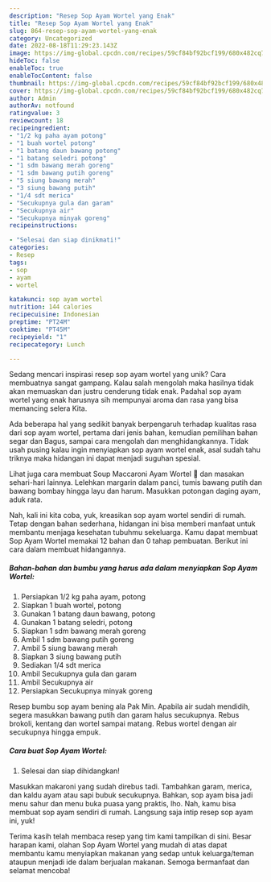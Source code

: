 ```yaml
---
description: "Resep Sop Ayam Wortel yang Enak"
title: "Resep Sop Ayam Wortel yang Enak"
slug: 864-resep-sop-ayam-wortel-yang-enak
category: Uncategorized
date: 2022-08-18T11:29:23.143Z
image: https://img-global.cpcdn.com/recipes/59cf84bf92bcf199/680x482cq70/sop-ayam-wortel-foto-resep-utama.jpg
hideToc: false
enableToc: true
enableTocContent: false
thumbnail: https://img-global.cpcdn.com/recipes/59cf84bf92bcf199/680x482cq70/sop-ayam-wortel-foto-resep-utama.jpg
cover: https://img-global.cpcdn.com/recipes/59cf84bf92bcf199/680x482cq70/sop-ayam-wortel-foto-resep-utama.jpg
author: Admin
authorAv: notfound
ratingvalue: 3
reviewcount: 18
recipeingredient:
- "1/2 kg paha ayam potong"
- "1 buah wortel potong"
- "1 batang daun bawang potong"
- "1 batang seledri potong"
- "1 sdm bawang merah goreng"
- "1 sdm bawang putih goreng"
- "5 siung bawang merah"
- "3 siung bawang putih"
- "1/4 sdt merica"
- "Secukupnya gula dan garam"
- "Secukupnya air"
- "Secukupnya minyak goreng"
recipeinstructions:

- "Selesai dan siap dinikmati!"
categories:
- Resep
tags:
- sop
- ayam
- wortel

katakunci: sop ayam wortel 
nutrition: 144 calories
recipecuisine: Indonesian
preptime: "PT24M"
cooktime: "PT45M"
recipeyield: "1"
recipecategory: Lunch

---
```





Sedang mencari inspirasi resep sop ayam wortel yang unik? Cara membuatnya sangat gampang. Kalau salah mengolah maka hasilnya tidak akan memuaskan dan justru cenderung tidak enak. Padahal sop ayam wortel yang enak harusnya sih mempunyai aroma dan rasa yang bisa memancing selera Kita.





Ada beberapa hal yang sedikit banyak berpengaruh terhadap kualitas rasa dari sop ayam wortel, pertama dari jenis bahan, kemudian pemilihan bahan segar dan Bagus, sampai cara mengolah dan menghidangkannya. Tidak usah pusing kalau ingin menyiapkan sop ayam wortel enak,      asal sudah tahu triknya maka hidangan ini dapat menjadi suguhan spesial.














Lihat juga cara membuat Soup Maccaroni Ayam Wortel 🥰 dan masakan sehari-hari lainnya. Lelehkan margarin dalam panci, tumis bawang putih dan bawang bombay hingga layu dan harum. Masukkan potongan daging ayam, aduk rata.






Nah, kali ini kita coba, yuk, kreasikan sop ayam wortel sendiri di rumah. Tetap dengan bahan sederhana, hidangan ini bisa memberi manfaat untuk membantu menjaga kesehatan tubuhmu sekeluarga. Kamu dapat membuat Sop Ayam Wortel memakai 12 bahan dan 0 tahap pembuatan. Berikut ini cara dalam membuat hidangannya.

<!--inarticleads1-->

##### Bahan-bahan dan bumbu yang harus ada dalam menyiapkan Sop Ayam Wortel:

1. Persiapkan 1/2 kg paha ayam, potong
1. Siapkan 1 buah wortel, potong
1. Gunakan 1 batang daun bawang, potong
1. Gunakan 1 batang seledri, potong
1. Siapkan 1 sdm bawang merah goreng
1. Ambil 1 sdm bawang putih goreng
1. Ambil 5 siung bawang merah
1. Siapkan 3 siung bawang putih
1. Sediakan 1/4 sdt merica
1. Ambil Secukupnya gula dan garam
1. Ambil Secukupnya air
1. Persiapkan Secukupnya minyak goreng


Resep bumbu sop ayam bening ala Pak Min. Apabila air sudah mendidih, segera masukkan bawang putih dan garam halus secukupnya. Rebus brokoli, kentang dan wortel sampai matang. Rebus wortel dengan air secukupnya hingga empuk. 

<!--inarticleads2-->

##### Cara buat Sop Ayam Wortel:


1. Selesai dan siap dihidangkan!

Masukkan makaroni yang sudah direbus tadi. Tambahkan garam, merica, dan kaldu ayam atau sapi bubuk secukupnya. Bahkan, sop ayam bisa jadi menu sahur dan menu buka puasa yang praktis, lho. Nah, kamu bisa membuat sop ayam sendiri di rumah. Langsung saja intip resep sop ayam ini, yuk! 

Terima kasih telah membaca resep yang tim kami tampilkan di sini. Besar harapan kami, olahan Sop Ayam Wortel yang mudah di atas dapat membantu kamu menyiapkan makanan yang sedap untuk keluarga/teman ataupun menjadi ide dalam berjualan makanan. Semoga bermanfaat dan selamat mencoba!
